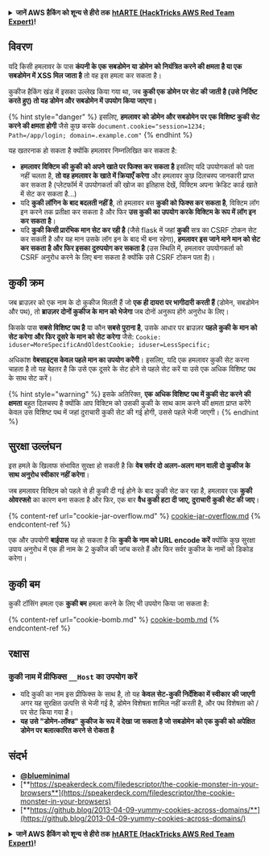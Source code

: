 <details>

<summary><strong>जानें AWS हैकिंग को शून्य से हीरो तक</strong> <a href="https://training.hacktricks.xyz/courses/arte"><strong>htARTE (HackTricks AWS Red Team Expert)</strong></a><strong>!</strong></summary>

HackTricks का समर्थन करने के अन्य तरीके:

* अगर आप अपनी कंपनी का विज्ञापन **HackTricks में देखना चाहते हैं** या **HackTricks को PDF में डाउनलोड करना चाहते हैं** तो [**सब्सक्रिप्शन प्लान्स**](https://github.com/sponsors/carlospolop) देखें!
* [**आधिकारिक PEASS और HackTricks स्वैग**](https://peass.creator-spring.com) प्राप्त करें
* [**द पीएस फैमिली**](https://opensea.io/collection/the-peass-family) की खोज करें, हमारा विशेष [**NFTs**](https://opensea.io/collection/the-peass-family) संग्रह
* **शामिल हों** 💬 [**डिस्कॉर्ड ग्रुप**](https://discord.gg/hRep4RUj7f) या [**टेलीग्राम ग्रुप**](https://t.me/peass) या हमें **ट्विटर** पर **फॉलो** करें 🐦 [**@carlospolopm**](https://twitter.com/hacktricks_live)**.**
* **अपने हैकिंग ट्रिक्स साझा करें द्वारा PRs सबमिट करके** [**HackTricks**](https://github.com/carlospolop/hacktricks) और [**HackTricks Cloud**](https://github.com/carlospolop/hacktricks-cloud) github repos.

</details>


## विवरण

यदि किसी हमलावर के पास **कंपनी के एक सबडोमेन या डोमेन को नियंत्रित करने की क्षमता है या एक सबडोमेन में XSS मिल जाता है** तो वह इस हमला कर सकता है।

कुकीज हैकिंग खंड में इसका उल्लेख किया गया था, जब **कुकी एक डोमेन पर सेट की जाती है (उसे निर्दिष्ट करते हुए) तो यह डोमेन और सबडोमेन में उपयोग किया जाएगा।**

{% hint style="danger" %}
इसलिए, **हमलावर को डोमेन और सबडोमेन पर एक विशिष्ट कुकी सेट करने की क्षमता होगी** जैसे कुछ करके `document.cookie="session=1234; Path=/app/login; domain=.example.com"`
{% endhint %}

यह खतरनाक हो सकता है क्योंकि हमलावर निम्नलिखित कर सकता है:

* **हमलावर विक्टिम की कुकी को अपने खाते पर फिक्स कर सकता है** इसलिए यदि उपयोगकर्ता को पता नहीं चलता है, **तो वह हमलावर के खाते में क्रियाएँ करेगा** और हमलावर कुछ दिलचस्प जानकारी प्राप्त कर सकता है (प्लेटफॉर्म में उपयोगकर्ता की खोज का इतिहास देखें, विक्टिम अपना क्रेडिट कार्ड खाते में सेट कर सकता है...)
* यदि **कुकी लॉगिन के बाद बदलती नहीं है**, तो हमलावर बस **कुकी को फिक्स कर सकता है**, विक्टिम लॉग इन करने तक प्रतीक्षा कर सकता है और फिर **उस कुकी का उपयोग करके विक्टिम के रूप में लॉग इन कर सकता है**।
* यदि **कुकी किसी प्रारंभिक मान सेट कर रही है** (जैसे flask में जहां **कुकी** सत्र का CSRF टोकन सेट कर सकती है और यह मान उसके लॉग इन के बाद भी बना रहेगा), **हमलावर इस जाने माने मान को सेट कर सकता है और फिर इसका दुरुपयोग कर सकता है** (उस स्थिति में, हमलावर उपयोगकर्ता को CSRF अनुरोध करने के लिए बना सकता है क्योंकि उसे CSRF टोकन पता है)।

## कुकी क्रम

जब ब्राउज़र को एक नाम के दो कुकीज मिलती हैं जो **एक ही दायरा पर भागीदारी करती हैं** (डोमेन, सबडोमेन और पथ), तो **ब्राउज़र दोनों कुकीज के मान को भेजेगा** जब दोनों अनुरूप होंगे अनुरोध के लिए।

किसके पास **सबसे विशिष्ट पथ है** या कौन **सबसे पुराना है**, उसके आधार पर ब्राउज़र **पहले कुकी के मान को सेट करेगा और फिर दूसरे के मान को सेट करेगा** जैसे: `Cookie: iduser=MoreSpecificAndOldestCookie; iduser=LessSpecific;`

अधिकांश **वेबसाइट्स केवल पहले मान का उपयोग करेंगी**। इसलिए, यदि एक हमलावर कुकी सेट करना चाहता है तो यह बेहतर है कि उसे एक दूसरे के सेट होने से पहले सेट करें या उसे एक अधिक विशिष्ट पथ के साथ सेट करें।

{% hint style="warning" %}
इसके अतिरिक्त, **एक अधिक विशिष्ट पथ में कुकी सेट करने की क्षमता** बहुत दिलचस्प है क्योंकि आप विक्टिम को उसकी कुकी के साथ काम करने की क्षमता प्राप्त करेंगे केवल उस विशिष्ट पथ में जहां दुराचारी कुकी सेट की गई होगी, उससे पहले भेजी जाएगी।
{% endhint %}

## सुरक्षा उल्लंघन

इस हमले के खिलाफ संभावित सुरक्षा हो सकती है कि **वेब सर्वर दो अलग-अलग मान वाली दो कुकीज के साथ अनुरोध स्वीकार नहीं करेगा**।

जब हमलावर विक्टिम को पहले से ही कुकी दी गई होने के बाद कुकी सेट कर रहा है, हमलावर एक **कुकी ओवरफ्लो** का कारण बना सकता है और फिर, एक बार **वैध कुकी हटा दी जाए, दुराचारी कुकी सेट की जाए**।

{% content-ref url="cookie-jar-overflow.md" %}
[cookie-jar-overflow.md](cookie-jar-overflow.md)
{% endcontent-ref %}

एक और उपयोगी **बाईपास** यह हो सकता है कि **कुकी के नाम को URL encode करें** क्योंकि कुछ सुरक्षा उपाय अनुरोध में एक ही नाम के 2 कुकीज की जांच करते हैं और फिर सर्वर कुकीज के नामों को डिकोड करेगा।

## कुकी बम

कुकी टॉसिंग हमला एक **कुकी बम** हमला करने के लिए भी उपयोग किया जा सकता है:

{% content-ref url="cookie-bomb.md" %}
[cookie-bomb.md](cookie-bomb.md)
{% endcontent-ref %}

## रक्षा**स**

### **कुकी नाम में प्रीफिक्स `__Host` का उपयोग करें**

* यदि कुकी का नाम इस प्रीफिक्स के साथ है, तो यह **केवल सेट-कुकी निर्देशिका में स्वीकार की जाएगी** अगर यह सुरक्षित उत्पत्ति से भेजी गई है, डोमेन विशेषता शामिल नहीं करती है, और पथ विशेषता को / पर सेट किया गया है।
* **यह उसे "डोमेन-लॉक्ड" कुकीज के रूप में देखा जा सकता है जो सबडोमेन को एक कुकी को अपेक्षित डोमेन पर बलात्कारित करने से रोकता है**

## संदर्भ

* [**@blueminimal**](https://twitter.com/blueminimal)
* [**https://speakerdeck.com/filedescriptor/the-cookie-monster-in-your-browsers**](https://speakerdeck.com/filedescriptor/the-cookie-monster-in-your-browsers)
* [**https://github.blog/2013-04-09-yummy-cookies-across-domains/**](https://github.blog/2013-04-09-yummy-cookies-across-domains/)


<details>

<summary><strong>जानें AWS हैकिंग को शून्य से हीरो तक</strong> <a href="https://training.hacktricks.xyz/courses/arte"><strong>htARTE (HackTricks AWS Red Team Expert)</strong></a><strong>!</strong></summary>

HackTricks का समर्थन करने के अन्य तरीके:

* अगर आप अपनी कंपनी का विज्ञापन **HackTricks में देखना चाहते हैं** या **HackTricks को PDF में डाउनलोड करना चाहते हैं** तो [**सब्सक्रिप्शन प्लान्स**](https://github.com/sponsors/carlospolop) देखें!
* [**आधिकारिक PEASS और HackTricks स्वैग**](https://peass.creator-spring.com) प्राप्त करें
* [**द पीएस फैमिली**](https://opensea.io/collection/the-peass-family) की खोज करें, हमारा विशेष [**NFTs**](https://opensea.io/collection/the-peass-family) संग्रह
* **शामिल हों** 💬 [**ड
